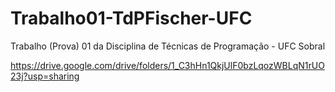 # Trabalho01-TdPFischer-UFC
Trabalho (Prova) 01 da Disciplina de Técnicas de Programação - UFC Sobral

https://drive.google.com/drive/folders/1_C3hHn1QkjUlF0bzLqozWBLqN1rUO23j?usp=sharing
